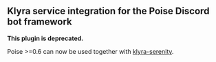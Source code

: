 ## Klyra service integration for the Poise Discord bot framework

**This plugin is deprecated.**

Poise >=0.6 can now be used together with [klyra-serenity](https://docs.rs/klyra-serenity/latest/klyra_serenity/).
